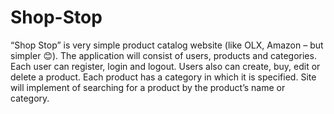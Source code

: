 # Shop-Stop
“Shop Stop” is very simple product catalog website (like OLX, Amazon – but simpler 😊). The application will consist of users, products and categories. Each user can register, login and logout. Users also can create, buy, edit or delete a product. Each product has a category in which it is specified. Site will implement of searching for a product by the product’s name or category.
